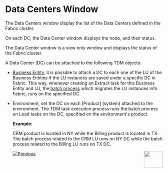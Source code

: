 # Data Centers Window

The Data Centers window display the list of the Data Centers defined in the Fabric cluster. 

On each DC, the Data Center window displays the node, and their status. 

The Data Center window is a view only window and displays the status of the Fabric cluster.

A Data Center (DC) can be attached to the following TDM objects:

- [Business Entity](04_tdm_gui_business_entity_window.md), it is possible to attach a DC to each one of the LU of the Business Entities if the LU instances are saved under a specific DC in Fabric.  This way, whenever creating an Extract task for this Business Entity and LU, the [batch process](/articles/20_jobs_and_batch_services/11_batch_process_overview.md) which migrates the LU instances info Fabric, runs on the specified DC.

- Environment, set the DC on each [Product] (system) attached to the environment. The TDM task execution process runs the batch process on Load tasks on the DC, specified on the environment's product. 

  **Example:**

  CRM product is located in NY while the Billing product is located in TX. The batch process related to the CRM LU runs on NY DC while the batch process related to the Billing LU runs on TX DC.

  

  [![Previous](/articles/images/Previous.png)](02_tdm_gui_user_types.md)[<img align="right" width="60" height="54" src="/articles/images/Next.png">](04_tdm_gui_business_entity_window.md)



